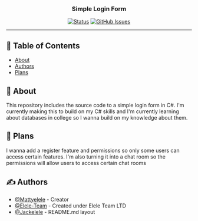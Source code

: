 <h3 align="center">Simple Login Form</h3>
<div align="center">

[![Status](https://img.shields.io/badge/status-active-success.svg)]()
[![GitHub Issues](https://img.shields.io/github/issues/Mattyelele/Simple-Login)](https://img.shields.io/github/issues/Mattyelele/Simple-Login)
</div>

---

## 📝 Table of Contents

- [About](#about)
- [Authors](#authors)
- [Plans](#plans)

## 🧐 About <a name = "about"></a>

This repository includes the source code to a simple login form in C#. I'm currently making this to build on my C# skills and I'm currently learning about databases in college so I wanna build on my knowledge about them.

## 🔧 Plans <a name = "plans"></a>

I wanna add a register feature and permissions so only some users can access certain features. I'm also turning it into a chat room so the permissions will allow users to access certain chat rooms

## ✍️ Authors <a name = "authors"></a>

- [@Mattyelele](https://github.com/Mattyelele) - Creator
- [@Elele-Team](https://github.com/Elele-Team) - Created under Elele Team LTD
- [@Jackelele](https://github.com/Jackelele) - README.md layout
